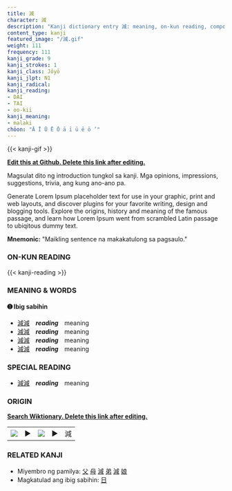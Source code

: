```yaml
---
title: 減
character: 減
description: "Kanji dictionary entry 減: meaning, on-kun reading, compounds, origin, related kanji"
content_type: kanji
featured_image: "/減.gif"
weight: 111
frequency: 111
kanji_grade: 9
kanji_strokes: 1
kanji_class: Jōyō
kanji_jlpt: N1
kanji_radical: 
kanji_reading: 
- DAI
- TAI
- oo-kii
kanji_meaning:
- malaki
chōon: "Ā Ī Ū Ē Ō ā ī ū ē ō ’"
---
```

[//]: # (Don't edit the line below. Kanji animated GIF code is automatically generated.)
{{< kanji-gif >}}

[//]: # (Edit below this line.)

**[Edit this at Github. Delete this link after editing.](https://github.com/tim0g/tim/tree/main/content/kanji/減/index.md)**

Magsulat dito ng introduction tungkol sa kanji. Mga opinions, impressions, suggestions, trivia, ang kung ano-ano pa.

Generate Lorem Ipsum placeholder text for use in your graphic, print and web layouts, and discover plugins for your favorite writing, design and blogging tools. Explore the origins, history and meaning of the famous passage, and learn how Lorem Ipsum went from scrambled Latin passage to ubiqitous dummy text.
 
**Mnemonic:** "Maikling sentence na makakatulong sa pagsaulo."

### ON-KUN READING

[//]: # (Don't edit the line below. ON-KUN READING code is automatically generated.)
{{< kanji-reading >}}

### MEANING & WORDS

#### ➊ **Ibig sabihin**
  - [減](../減)[減](../減)　***reading***　meaning
  - [減](../減)[減](../減)　***reading***　meaning
  - [減](../減)[減](../減)　***reading***　meaning
  - [減](../減)[減](../減)　***reading***　meaning

### SPECIAL READING
  - [減](../減)[減](../減)　***reading***　meaning

### ORIGIN

**[Search Wiktionary. Delete this link after editing.](https://wiktionary.org/wiki/減)**
<table class="kanji-table"><tr><td>
<img src="60px-減-bronze.svg.png">
</td><td>▶</td><td>
<img src="60px-減-oracle.svg.png">
</td><td>▶</td>
<td class="kanji-origin">減</td>
</tr></table>

### RELATED KANJI
- Miyembro ng pamilya: [父](../父) [母](../母) [減](../減) [弟](../弟) [減](../減) [娘](../娘)
- Magkatulad ang ibig sabihin: [日](../日)
